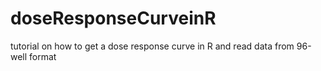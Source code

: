 # doseResponseCurveinR
tutorial on how to get a dose response curve in R and read data from 96-well format
